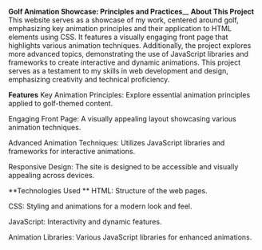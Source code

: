 **Golf Animation Showcase: Principles and Practices**__
**About This Project**
This website serves as a showcase of my work, centered around golf, emphasizing key animation principles and their application to HTML elements using CSS. It features a visually engaging front page that highlights various animation techniques. Additionally, the project explores more advanced topics, demonstrating the use of JavaScript libraries and frameworks to create interactive and dynamic animations. This project serves as a testament to my skills in web development and design, emphasizing creativity and technical proficiency.

**Features**
Key Animation Principles: Explore essential animation principles applied to golf-themed content.

Engaging Front Page: A visually appealing layout showcasing various animation techniques.

Advanced Animation Techniques: Utilizes JavaScript libraries and frameworks for interactive animations.

Responsive Design: The site is designed to be accessible and visually appealing across devices.

**Technologies Used
**
HTML: Structure of the web pages.

CSS: Styling and animations for a modern look and feel.

JavaScript: Interactivity and dynamic features.

Animation Libraries: Various JavaScript libraries for enhanced animations.
